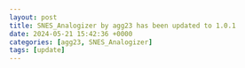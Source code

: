 ```yaml
---
layout: post
title: SNES_Analogizer by agg23 has been updated to 1.0.1
date: 2024-05-21 15:42:36 +0000
categories: [agg23, SNES_Analogizer]
tags: [update]
---
```


